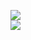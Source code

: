 [![](https://img.shields.io/badge/Made%20With-Github%20Spray-lightgrey.svg?style=for-the-badge&logo=github)](https://github.com/Annihil/github-spray#1273)  
[![](https://i.imgur.com/2DrTn0Z.gif)](https://github.com/Annihil/github-spray)